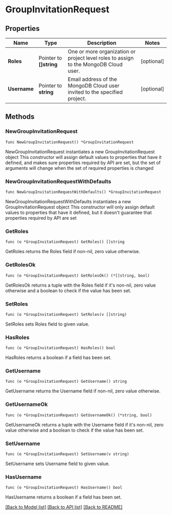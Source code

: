 # GroupInvitationRequest

## Properties

Name | Type | Description | Notes
------------ | ------------- | ------------- | -------------
**Roles** | Pointer to **[]string** | One or more organization or project level roles to assign to the MongoDB Cloud user. | [optional] 
**Username** | Pointer to **string** | Email address of the MongoDB Cloud user invited to the specified project. | [optional] 

## Methods

### NewGroupInvitationRequest

`func NewGroupInvitationRequest() *GroupInvitationRequest`

NewGroupInvitationRequest instantiates a new GroupInvitationRequest object
This constructor will assign default values to properties that have it defined,
and makes sure properties required by API are set, but the set of arguments
will change when the set of required properties is changed

### NewGroupInvitationRequestWithDefaults

`func NewGroupInvitationRequestWithDefaults() *GroupInvitationRequest`

NewGroupInvitationRequestWithDefaults instantiates a new GroupInvitationRequest object
This constructor will only assign default values to properties that have it defined,
but it doesn't guarantee that properties required by API are set

### GetRoles

`func (o *GroupInvitationRequest) GetRoles() []string`

GetRoles returns the Roles field if non-nil, zero value otherwise.

### GetRolesOk

`func (o *GroupInvitationRequest) GetRolesOk() (*[]string, bool)`

GetRolesOk returns a tuple with the Roles field if it's non-nil, zero value otherwise
and a boolean to check if the value has been set.

### SetRoles

`func (o *GroupInvitationRequest) SetRoles(v []string)`

SetRoles sets Roles field to given value.

### HasRoles

`func (o *GroupInvitationRequest) HasRoles() bool`

HasRoles returns a boolean if a field has been set.
### GetUsername

`func (o *GroupInvitationRequest) GetUsername() string`

GetUsername returns the Username field if non-nil, zero value otherwise.

### GetUsernameOk

`func (o *GroupInvitationRequest) GetUsernameOk() (*string, bool)`

GetUsernameOk returns a tuple with the Username field if it's non-nil, zero value otherwise
and a boolean to check if the value has been set.

### SetUsername

`func (o *GroupInvitationRequest) SetUsername(v string)`

SetUsername sets Username field to given value.

### HasUsername

`func (o *GroupInvitationRequest) HasUsername() bool`

HasUsername returns a boolean if a field has been set.

[[Back to Model list]](../README.md#documentation-for-models) [[Back to API list]](../README.md#documentation-for-api-endpoints) [[Back to README]](../README.md)


